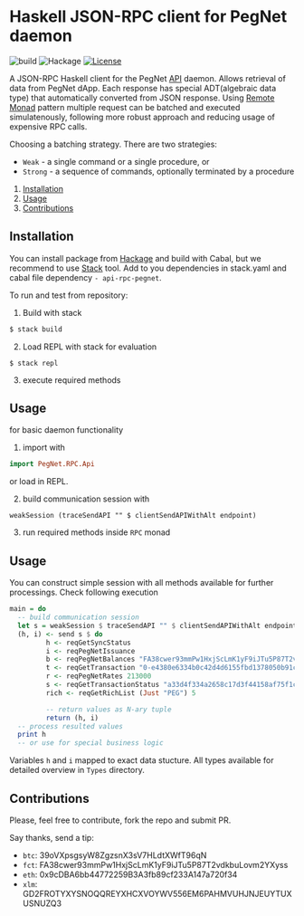 # Haskell JSON-RPC client for PegNet daemon
![build](https://github.com/kompendium-ano/pegnetd-haskell-client/workflows/build/badge.svg)
![Hackage](https://img.shields.io/hackage/v/api-rpc-pegnet)
[![License](https://img.shields.io/badge/license-MIT-blue.svg)](https://github.com/kompendium-llc/api-rpc-factom/blob/master/LICENSE)

A JSON-RPC Haskell client for the PegNet [API](https://github.com/pegnet/pegnetd/wiki/API) daemon. Allows retrieval of data from PegNet dApp. Each response has special ADT(algebraic data type) that automatically converted from JSON response. Using [Remote Monad](https://ku-fpg.github.io/files/Gill-15-RemoteMonad.pdf) pattern multiple request can be batched and executed simulatenously, following more robust approach and reducing usage of expensive RPC calls.

Choosing a batching strategy. There are two strategies:
- `Weak`   - a single command or a single procedure, or
- `Strong` - a sequence of commands, optionally terminated by a procedure

1. [Installation](#installation)
2. [Usage](#usage)
3. [Contributions](#contributions)

## Installation

You can install package from [Hackage](https://hackage.haskell.org/package/api-rpc-pegnet) and build with Cabal, but we recommend to use [Stack](https://haskellstack.org) tool. Add to you dependencies in stack.yaml and cabal file dependency `- api-rpc-pegnet`.

To run and test from repository:

1. Build with stack
```bash
$ stack build
```

2. Load REPL with stack for evaluation
```
$ stack repl
```

3. execute required methods

## Usage

for basic daemon functionality

1. import with

```haskell
import PegNet.RPC.Api
```
or load in REPL.

2. build communication session with
```
weakSession (traceSendAPI "" $ clientSendAPIWithAlt endpoint)
```

3. run required methods inside `RPC` monad

## Usage

You can construct simple session with all methods available for further processings. Check following execution

```haskell
main = do
  -- build communication session
  let s = weakSession $ traceSendAPI "" $ clientSendAPIWithAlt endpointRemote
  (h, i) <- send s $ do
         h <- reqGetSyncStatus
         i <- reqPegNetIssuance
         b <- reqPegNetBalances "FA38cwer93mmPw1HxjScLmK1yF9iJTu5P87T2vdkbuLovm2YXyss"
         t <- reqGetTransaction "0-e4380e6334b0c42d4d6155fbd1378050b91c02a0df93d7fdfe6656f94c61e7eb"
         r <- reqPegNetRates 213000
         s <- reqGetTransactionStatus "a33d4f334a2658c17d3f44158af75f1c32cc6b2f3de9ddc337064c93043d8db0"
         rich <- reqGetRichList (Just "PEG") 5

         -- return values as N-ary tuple
         return (h, i)
  -- process resulted values
  print h
  -- or use for special business logic
```

Variables `h` and `i` mapped to exact data stucture. All types available for detailed overview in `Types` directory.

## Contributions

Please, feel free to contribute, fork the repo and submit PR.


Say thanks, send a tip:

- `btc`: 39oVXpsgsyW8ZgzsnX3sV7HLdtXWfT96qN
- `fct`: FA38cwer93mmPw1HxjScLmK1yF9iJTu5P87T2vdkbuLovm2YXyss
- `eth`: 0x9cDBA6bb44772259B3A3fb89cf233A147a720f34
- `xlm`: GD2FROTYXYSNOQQREYXHCXVOYWV556EM6PAHMVUHJNJEUYTUXUSNUZQ3
